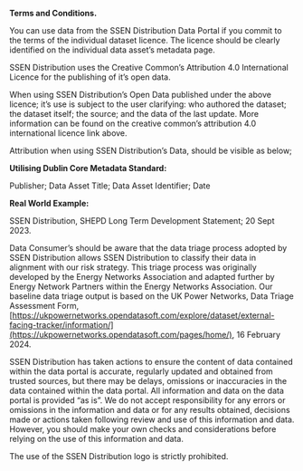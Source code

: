 **Terms and Conditions.**

You can use data from the SSEN Distribution Data Portal if you commit to the terms of the individual dataset licence. The licence should be clearly identified on the individual data asset’s metadata page.

SSEN Distribution uses the Creative Common’s Attribution 4.0 International Licence for the publishing of it’s open data.

When using SSEN Distribution’s Open Data published under the above licence; it’s use is subject to the user clarifying: who authored the dataset; the dataset itself; the source; and the data of the last update. More information can be found on the creative common’s attribution 4.0 international licence link above.

Attribution when using SSEN Distribution’s Data, should be visible as below;

**Utilising Dublin Core Metadata Standard:**

Publisher; Data Asset Title; Data Asset Identifier; Date

**Real World Example:**

SSEN Distribution, SHEPD Long Term Development Statement; 20 Sept 2023.

Data Consumer’s should be aware that the data triage process adopted by SSEN Distribution allows SSEN Distribution to classify their data in alignment with our risk strategy. This triage process was originally developed by the Energy Networks Association and adapted further by Energy Network Partners within the Energy Networks Association. Our baseline data triage output is based on the UK Power Networks, Data Triage Assessment Form, [https://ukpowernetworks.opendatasoft.com/explore/dataset/external-facing-tracker/information/](https://ukpowernetworks.opendatasoft.com/pages/home/), 16 February 2024.

SSEN Distribution has taken actions to ensure the content of data contained within the data portal is accurate, regularly updated and obtained from trusted sources, but there may be delays, omissions or inaccuracies in the data contained within the data portal. All information and data on the data portal is provided “as is”. We do not accept responsibility for any errors or omissions in the information and data or for any results obtained, decisions made or actions taken following review and use of this information and data. However, you should make your own checks and considerations before relying on the use of this information and data.

The use of the SSEN Distribution logo is strictly prohibited.
